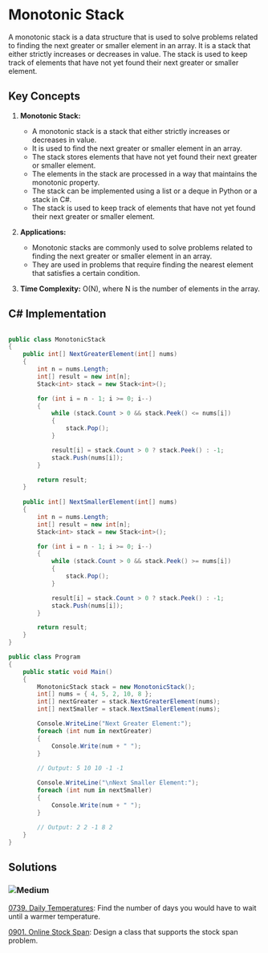 # Monotonic Stack

A monotonic stack is a data structure that is used to solve problems related to finding the next greater or smaller element in an array. It is a stack that either strictly increases or decreases in value. The stack is used to keep track of elements that have not yet found their next greater or smaller element.

## Key Concepts

1. **Monotonic Stack:**
   - A monotonic stack is a stack that either strictly increases or decreases in value.
   - It is used to find the next greater or smaller element in an array.
   - The stack stores elements that have not yet found their next greater or smaller element.
   - The elements in the stack are processed in a way that maintains the monotonic property.
   - The stack can be implemented using a list or a deque in Python or a stack in C#.
   - The stack is used to keep track of elements that have not yet found their next greater or smaller element.

2. **Applications:**
    - Monotonic stacks are commonly used to solve problems related to finding the next greater or smaller element in an array.
    - They are used in problems that require finding the nearest element that satisfies a certain condition.
3. **Time Complexity:** O(N), where N is the number of elements in the array.

## C# Implementation

```csharp

public class MonotonicStack
{
    public int[] NextGreaterElement(int[] nums)
    {
        int n = nums.Length;
        int[] result = new int[n];
        Stack<int> stack = new Stack<int>();

        for (int i = n - 1; i >= 0; i--)
        {
            while (stack.Count > 0 && stack.Peek() <= nums[i])
            {
                stack.Pop();
            }

            result[i] = stack.Count > 0 ? stack.Peek() : -1;
            stack.Push(nums[i]);
        }

        return result;
    }
    
    public int[] NextSmallerElement(int[] nums)
    {
        int n = nums.Length;
        int[] result = new int[n];
        Stack<int> stack = new Stack<int>();

        for (int i = n - 1; i >= 0; i--)
        {
            while (stack.Count > 0 && stack.Peek() >= nums[i])
            {
                stack.Pop();
            }

            result[i] = stack.Count > 0 ? stack.Peek() : -1;
            stack.Push(nums[i]);
        }

        return result;
    }
}

public class Program
{
    public static void Main()
    {
        MonotonicStack stack = new MonotonicStack();
        int[] nums = { 4, 5, 2, 10, 8 };
        int[] nextGreater = stack.NextGreaterElement(nums);
        int[] nextSmaller = stack.NextSmallerElement(nums);

        Console.WriteLine("Next Greater Element:");
        foreach (int num in nextGreater)
        {
            Console.Write(num + " ");
        }
        
        // Output: 5 10 10 -1 -1

        Console.WriteLine("\nNext Smaller Element:");
        foreach (int num in nextSmaller)
        {
            Console.Write(num + " ");
        }
        
        // Output: 2 2 -1 8 2
    }
}

```
## Solutions

[//]: # (### ![Easy]&#40;https://img.shields.io/badge/Easy-46c6c2&#41;)

### ![Medium](https://img.shields.io/badge/Medium-fac31d)

[0739. Daily Temperatures](https://github.com/vahtyah/LeetCodeSolutions/tree/main/Data%20Structures/Monotonic%20Stack/0739.%20Daily%20Temperatures): Find the number of days you would have to wait until a warmer temperature.

[0901. Online Stock Span](https://github.com/vahtyah/LeetCodeSolutions/tree/main/Data%20Structures/Monotonic%20Stack/0901.%20Online%20Stock%20Span): Design a class that supports the stock span problem.


